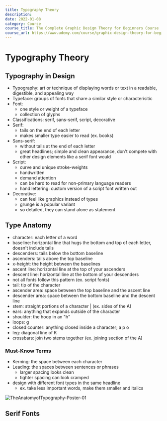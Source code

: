 ```yaml
---
title: Typography Theory
description:
date: 2022-01-08
category: Course
course_title: The Complete Graphic Design Theory for Beginners Course
course_url: https://www.udemy.com/course/graphic-design-theory-for-beginners-course/
---
```


# Typography Theory

## Typography in Design

- Typography: art or technique of displaying words or text in a readable, digestible, and appealing way
- Typeface: groups of fonts that share a similar style or characterisitic
- Font: 
  - one style or weight of a typeface
  - collection of glyphs
- Classifications: serif, sans-serif, script, decorative
- Serif: 
  - tails on the end of each letter
  - makes smaller type easier to read (ex. books)
- Sans-serif:
  - without tails at the end of each letter
  - great headlines; simple and clean appearance, don't compete with other design elements like a serif font would
- Script:
  - curve and unique stroke-weights
  - handwritten
  - demand attention
  - can be hard to read for non-primary language readers
  - hand lettering: custom version of a script font written out
- Decorative: 
  - can feel like graphics instead of types
  - grunge is a popular variant
  - so detailed, they can stand alone as statement

## Type Anatomy

- character: each letter of a word
- baseline: horizontal line that hugs the bottom and top of each letter, doesn't include tails
- descenders: tails below the bottom baseline
- ascenders: tails above the top baseline
- x-height: the height between the baselines
- ascent line: horizontal line at the top of your ascenders
- descent line: horizontal line at the bottom of your descenders
- not all fonts follow this pattern (ex. script fonts)
- tail: tip of the character
- ascender area: space between the top baseline and the ascent line
- descender area: space between the bottom baseline and the descent line
- stem: straight portions of a character | (ex. sides of the A)
- ears: anything that expands outside of the character
- shoulder: the hoop in an "h"
- loops: g
- closed counter: anything closed inside a character; a p o
- leg: diagonal line of K
- crossbars: join two stems together (ex. joining section of the A)

### Must-Know Terms

- Kerning: the space between each character
- Leading: the spaces between sentences or phrases
  - larger spacing looks clean
  - tighter spacing can look cramped
- design with different font types in the same headline
  - ex. take less important words, make them smaller and italics

![TheAnatomyofTypography-Poster-01](https://user-images.githubusercontent.com/3475947/148657171-002739a8-7c1b-465e-9b13-eff59e97a86e.jpg)

## Serif Fonts
